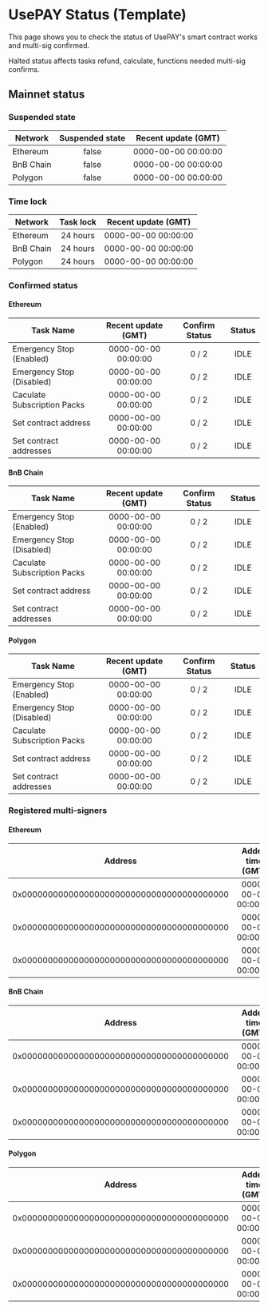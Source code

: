 # UsePAY Status (Template)

This page shows you to check the status of UsePAY's smart contract works and multi-sig confirmed.

Halted status affects tasks refund, calculate, functions needed multi-sig confirms.

## Mainnet status

### Suspended state

| Network   | Suspended state | Recent update (GMT) |
| --------- | :-------------: | :-----------------: |
| Ethereum  |      false      | 0000-00-00 00:00:00 |
| BnB Chain |      false      | 0000-00-00 00:00:00 |
| Polygon   |      false      | 0000-00-00 00:00:00 |

### Time lock

| Network   | Task lock | Recent update (GMT) |
| --------- | :-------: | :-----------------: |
| Ethereum  | 24 hours  | 0000-00-00 00:00:00 |
| BnB Chain | 24 hours  | 0000-00-00 00:00:00 |
| Polygon   | 24 hours  | 0000-00-00 00:00:00 |

### Confirmed status

#### Ethereum

| Task Name                   | Recent update (GMT) | Confirm Status | Status |
| --------------------------- | :-----------------: | :------------: | :----: |
| Emergency Stop (Enabled)    | 0000-00-00 00:00:00 |     0 / 2      |  IDLE  |
| Emergency Stop (Disabled)   | 0000-00-00 00:00:00 |     0 / 2      |  IDLE  |
| Caculate Subscription Packs | 0000-00-00 00:00:00 |     0 / 2      |  IDLE  |
| Set contract address        | 0000-00-00 00:00:00 |     0 / 2      |  IDLE  |
| Set contract addresses      | 0000-00-00 00:00:00 |     0 / 2      |  IDLE  |

#### BnB Chain

| Task Name                   | Recent update (GMT) | Confirm Status | Status |
| --------------------------- | :-----------------: | :------------: | :----: |
| Emergency Stop (Enabled)    | 0000-00-00 00:00:00 |     0 / 2      |  IDLE  |
| Emergency Stop (Disabled)   | 0000-00-00 00:00:00 |     0 / 2      |  IDLE  |
| Caculate Subscription Packs | 0000-00-00 00:00:00 |     0 / 2      |  IDLE  |
| Set contract address        | 0000-00-00 00:00:00 |     0 / 2      |  IDLE  |
| Set contract addresses      | 0000-00-00 00:00:00 |     0 / 2      |  IDLE  |

#### Polygon

| Task Name                   | Recent update (GMT) | Confirm Status | Status |
| --------------------------- | :-----------------: | :------------: | :----: |
| Emergency Stop (Enabled)    | 0000-00-00 00:00:00 |     0 / 2      |  IDLE  |
| Emergency Stop (Disabled)   | 0000-00-00 00:00:00 |     0 / 2      |  IDLE  |
| Caculate Subscription Packs | 0000-00-00 00:00:00 |     0 / 2      |  IDLE  |
| Set contract address        | 0000-00-00 00:00:00 |     0 / 2      |  IDLE  |
| Set contract addresses      | 0000-00-00 00:00:00 |     0 / 2      |  IDLE  |

### Registered multi-signers

#### Ethereum

| Address                                    |  Added time (GMT)   |
| ------------------------------------------ | :-----------------: |
| 0x0000000000000000000000000000000000000000 | 0000-00-00 00:00:00 |
| 0x0000000000000000000000000000000000000000 | 0000-00-00 00:00:00 |
| 0x0000000000000000000000000000000000000000 | 0000-00-00 00:00:00 |

#### BnB Chain

| Address                                    |  Added time (GMT)   |
| ------------------------------------------ | :-----------------: |
| 0x0000000000000000000000000000000000000000 | 0000-00-00 00:00:00 |
| 0x0000000000000000000000000000000000000000 | 0000-00-00 00:00:00 |
| 0x0000000000000000000000000000000000000000 | 0000-00-00 00:00:00 |

#### Polygon

| Address                                    |  Added time (GMT)   |
| ------------------------------------------ | :-----------------: |
| 0x0000000000000000000000000000000000000000 | 0000-00-00 00:00:00 |
| 0x0000000000000000000000000000000000000000 | 0000-00-00 00:00:00 |
| 0x0000000000000000000000000000000000000000 | 0000-00-00 00:00:00 |
